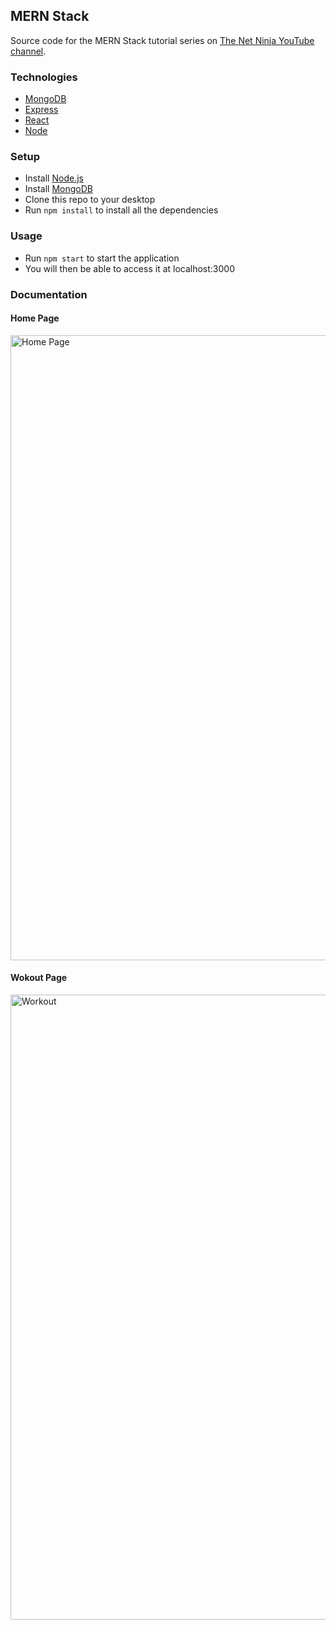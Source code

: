 ## MERN Stack 

Source code for the MERN Stack tutorial series on [The Net Ninja YouTube channel](https://www.youtube.com/playlist?list=PL4cUxeGkcC9iJ_KkrkBZWZRHVwnzLIoUE).

### Technologies
- [MongoDB](https://www.mongodb.com/)
- [Express](https://expressjs.com/)
- [React](https://reactjs.org/)
- [Node](https://nodejs.org/en/)

### Setup
- Install [Node.js](https://nodejs.org/en/)
- Install [MongoDB](https://www.mongodb.com/)
- Clone this repo to your desktop
- Run `npm install` to install all the dependencies

### Usage
- Run `npm start` to start the application
- You will then be able to access it at localhost:3000

### Documentation

#### Home Page
<img src="https://user-images.githubusercontent.com/70510279/210160322-1b2558db-d85a-48f6-b540-34d258dc526b.png" alt="Home Page" width="1000"/>

</br>

#### Wokout Page
<img src="https://user-images.githubusercontent.com/70510279/210162138-8a61b828-6c4e-4080-9cc6-82665df32d87.png" alt="Workout" width="1000"/>
